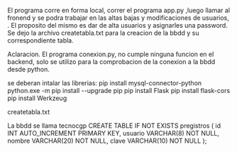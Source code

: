 El programa corre en forma local, correr el programa app.py ,luego llamar al fronend y se podra trabajar en las altas 
bajas y modificaciones de usuarios, .  El proposito del mismo  es dar de alta usuarios y asignarles una password.
Se dejo la archivo createtabla.txt para la creacion de la bbdd y su correspondiente tabla.

Aclaracion.
El programa conexion.py, no cumple ninguna funcion en el backend, solo se utilizo para la comprobacion de la conexion 
a la bbdd desde python.

se deberan intalar las librerias:
pip install mysql-connector-python
python.exe -m pip install --upgrade pip
pip install Flask
pip install flask-cors
pip install Werkzeug

createtabla.txt

La bbdd se llama tecnocgp
CREATE TABLE IF NOT EXISTS pregistros (
id INT AUTO_INCREMENT PRIMARY KEY,
usuario VARCHAR(8) NOT NULL,
nombre VARCHAR(20) NOT NULL,
clave VARCHAR(10) NOT NULL );

